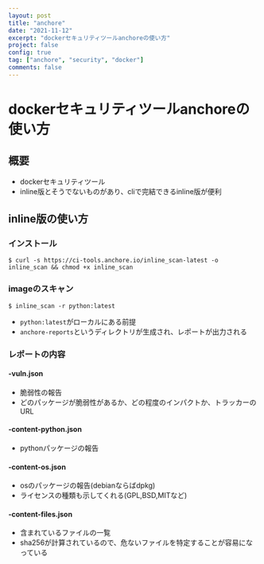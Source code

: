 ```yaml
---
layout: post
title: "anchore"
date: "2021-11-12"
excerpt: "dockerセキュリティツールanchoreの使い方"
project: false
config: true
tag: ["anchore", "security", "docker"]
comments: false
---
```


# dockerセキュリティツールanchoreの使い方

## 概要
 - dockerセキュリティツール
 - inline版とそうでないものがあり、cliで完結できるinline版が便利

## inline版の使い方

### インストール

```console
$ curl -s https://ci-tools.anchore.io/inline_scan-latest -o inline_scan && chmod +x inline_scan
```

### imageのスキャン

```console
$ inline_scan -r python:latest
```

 - `python:latest`がローカルにある前提
 - `anchore-reports`というディレクトリが生成され、レポートが出力される

### レポートの内容

#### <imagename>-vuln.json
 - 脆弱性の報告
 - どのパッケージが脆弱性があるか、どの程度のインパクトか、トラッカーのURL

#### <imagename>-content-python.json
 - pythonパッケージの報告

#### <imagename>-content-os.json
 - osのパッケージの報告(debianならばdpkg)
 - ライセンスの種類も示してくれる(GPL,BSD,MITなど)

#### <imagename>-content-files.json
 - 含まれているファイルの一覧
 - sha256が計算されているので、危ないファイルを特定することが容易になっている
